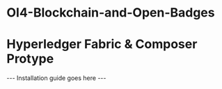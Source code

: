 # OI4-Blockchain-and-Open-Badges

# Hyperledger Fabric & Composer Protype

--- Installation guide goes here ---